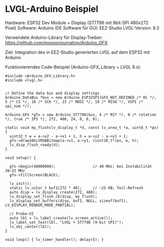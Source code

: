 # LVGL-Arduino Beispiel

Hardware: ESP32 Dev Module + Display (ST7796 mit 9bit-SPI 480x272 Pixel)
Software: Arduino IDE
Software für GUI: EEZ-Studio
LVGL-Version: 9.3

Verwendete Arduino-Library für Display-Treiber: https://github.com/moononournation/Arduino_GFX

Ziel:
Integration des in EEZ-Studio generierten LVGL auf dem ESP32 mit Arduino


Funktionierendes Code-Beispiel (Arduino-GFX_Library + LVGL 9.x):

```
#include <Arduino_GFX_Library.h>
#include <lvgl.h>
 
 
// Define the data bus and display settings
Arduino_DataBus *bus = new Arduino_ESP32SPI(GFX_NOT_DEFINED /* DC */, 5 /* CS */, 18 /* SCK */, 23 /* MOSI */, 19 /* MISO */, VSPI /* spi_num */);
 
Arduino_GFX *gfx = new Arduino_ST7796(bus, 4 /* RST */, 0 /* rotation */, true /* IPS */, 272, 480, 24, 0, 0, 0);
 
static void my_flush(lv_display_t *d, const lv_area_t *a, uint8_t *px) {
  uint32_t w = a->x2 - a->x1 + 1, h = a->y2 - a->y1 + 1;
  gfx->draw16bitRGBBitmap(a->x1, a->y1, (uint16_t*)px, w, h);
  lv_disp_flush_ready(d);
}
 
void setup() {
 
  gfx->begin(40000000);                 // 40 MHz; bei Instabilität 26–32 MHz
  gfx->fillScreen(BLACK);
 
  lv_init();
  static lv_color_t buf1[272 * 40];     // ~25 KB; Teil-Refresh
  auto disp = lv_display_create(272, 480);
  lv_display_set_flush_cb(disp, my_flush);
  lv_display_set_buffers(disp, buf1, NULL, sizeof(buf1), LV_DISPLAY_RENDER_MODE_PARTIAL);
 
  // Probe-UI
  auto lbl = lv_label_create(lv_screen_active());
  lv_label_set_text(lbl, "LVGL + ST7796 (9-bit SPI)");
  lv_obj_center(lbl);
}
 
void loop() { lv_timer_handler(); delay(5); }
```
